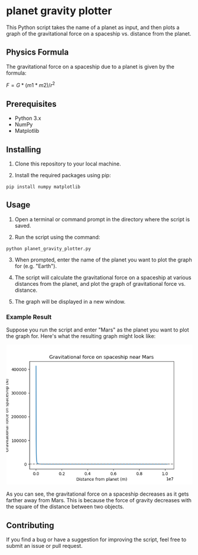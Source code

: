 # planet gravity plotter
This Python script takes the name of a planet as input, and then plots a graph of the gravitational force on a spaceship vs. distance from the planet.

## Physics Formula
The gravitational force on a spaceship due to a planet is given by the formula:

$F = G * (m1 * m2) / r^2$

## Prerequisites
* Python 3.x
* NumPy
* Matplotlib

## Installing
1. Clone this repository to your local machine.

2. Install the required packages using pip:

```
pip install numpy matplotlib
```
## Usage
1. Open a terminal or command prompt in the directory where the script is saved.

2. Run the script using the command:

```
python planet_gravity_plotter.py
```
3. When prompted, enter the name of the planet you want to plot the graph for (e.g. "Earth").

4. The script will calculate the gravitational force on a spaceship at various distances from the planet, and plot the graph of gravitational force vs. distance.

5. The graph will be displayed in a new window.

### Example Result
Suppose you run the script and enter "Mars" as the planet you want to plot the graph for. Here's what the resulting graph might look like:

![alt text](example_result_Mars.png)

As you can see, the gravitational force on a spaceship decreases as it gets farther away from Mars. This is because the force of gravity decreases with the square of the distance between two objects.

## Contributing
If you find a bug or have a suggestion for improving the script, feel free to submit an issue or pull request.
